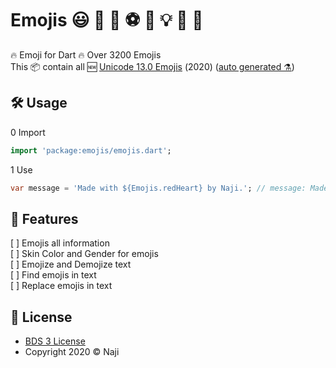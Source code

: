 # Emojis 😃 🐻 🍔 ⚽ 🌇 💡 🔣 🎌

🔥 Emoji for Dart 🔥 Over 3200 Emojis <br> 
This 📦 contain all 🆕 [Unicode 13.0 Emojis](https://unicode.org/emoji/charts-13.0) (2️0️2️0️) ([auto generated ⚗](/generator))

## 🛠️ Usage
0️ Import
```dart
import 'package:emojis/emojis.dart';
```
1️ Use
```dart
var message = 'Made with ${Emojis.redHeart} by Naji.'; // message: Made with ❤️ by Naji.
```

## 🚀 Features
[ ] Emojis all information<br>
[ ] Skin Color and Gender for emojis<br>
[ ] Emojize and Demojize text<br>
[ ] Find emojis in text<br>
[ ] Replace emojis in text<br>

## 📄 License
* [BDS 3 License](https://opensource.org/licenses/BSD-3-Clause)
* Copyright 2020 © Naji